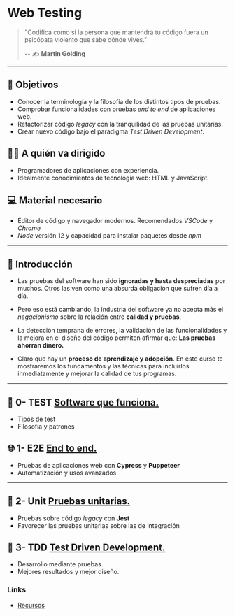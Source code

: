 # Web Testing

>"Codifica como si la persona que mantendrá tu código fuera un psicópata violento que sabe dónde vives."
>
> -- ✍️ **Martin Golding**

---

## 🎯 Objetivos

- Conocer la terminología y la filosofía de los distintos tipos de pruebas.
- Comprobar funcionalidades con pruebas _end to end_ de aplicaciones web.
- Refactorizar código _legacy_ con la tranquilidad de las pruebas unitarias.
- Crear nuevo código bajo el paradigma _Test Driven Development_.

## 👨‍💻 A quién va dirigido

- Programadores de aplicaciones con experiencia.
- Idealmente conocimientos de tecnología web: HTML y JavaScript.

## 💻 Material necesario

- Editor de código y navegador modernos. Recomendados _VSCode_ y _Chrome_
- _Node_ versión 12 y capacidad para instalar paquetes desde _npm_

---

## 🏁 Introducción

- Las pruebas del software han sido **ignoradas y hasta despreciadas** por muchos. Otros las ven como una absurda obligación que sufren día a día.

- Pero eso está cambiando, la industria del software ya no acepta más el _negacionismo_ sobre la relación entre **calidad y pruebas**.

- La detección temprana de errores, la validación de las funcionalidades y la mejora en el diseño del código permiten afirmar que: **Las pruebas ahorran dinero.**

- Claro que hay un **proceso de aprendizaje y adopción**. En este curso te mostraremos los fundamentos y las técnicas para incluirlos inmediatamente y mejorar la calidad de tus programas.

---

## 🧪 0- TEST [Software que funciona.](./0-test.md)

- Tipos de test
- Filosofía y patrones

## 🌐 1- E2E [End to end.](./1-e2e.md)

- Pruebas de aplicaciones web con __Cypress__ y  __Puppeteer__
- Automatización y usos avanzados

---

## 🔬 2- Unit [Pruebas unitarias.](./2-unit.md)

- Pruebas sobre código _legacy_ con __Jest__
- Favorecer las pruebas unitarias sobre las de integración

## 🧬 3- TDD [Test Driven Development.](./3-tdd.md)

- Desarrollo mediante pruebas.
- Mejores resultados y mejor diseño.


### Links

- [Recursos](./resources.md)


